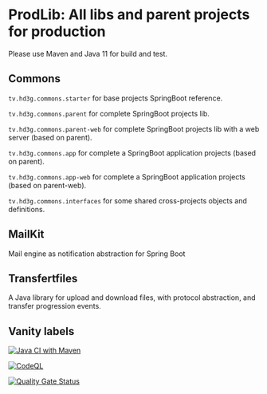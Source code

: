 # ProdLib: All libs and parent projects for production

Please use Maven and Java 11 for build and test.

## Commons

`tv.hd3g.commons.starter` for base projects SpringBoot reference.

`tv.hd3g.commons.parent` for complete SpringBoot projects lib.

`tv.hd3g.commons.parent-web` for complete SpringBoot projects lib with a web server (based on parent).

`tv.hd3g.commons.app` for complete a SpringBoot application projects (based on parent).

`tv.hd3g.commons.app-web` for complete a SpringBoot application projects (based on parent-web).

`tv.hd3g.commons.interfaces` for some shared cross-projects objects and definitions.

## MailKit

Mail engine as notification abstraction for Spring Boot

## Transfertfiles

A Java library for upload and download files, with protocol abstraction, and transfer progression events.

## Vanity labels

[![Java CI with Maven](https://github.com/hdsdi3g/prodlib/actions/workflows/maven-package.yml/badge.svg)](https://github.com/hdsdi3g/prodlib/actions/workflows/maven-package.yml)

[![CodeQL](https://github.com/hdsdi3g/prodlib/actions/workflows/codeql-analysis.yml/badge.svg)](https://github.com/hdsdi3g/prodlib/actions/workflows/codeql-analysis.yml)

[![Quality Gate Status](https://sonarcloud.io/api/project_badges/measure?project=hdsdi3g_prodlib&metric=alert_status)](https://sonarcloud.io/dashboard?id=hdsdi3g_prodlib)
